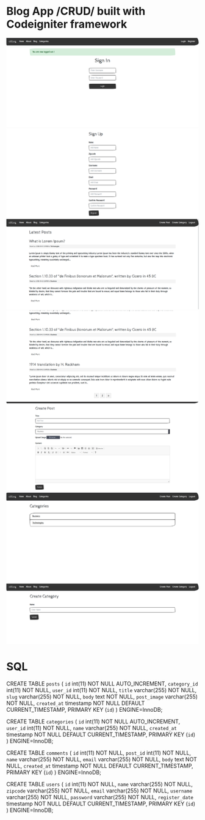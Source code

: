 <h1>Blog App /CRUD/ built with Codeigniter framework</h1>

<p align="center">
  <img src ="screenshots/login.png" />
  <img src ="screenshots/register.png" />
  <img src ="screenshots/posts.png" />
  <img src ="screenshots/pagination.png" />
  <img src ="screenshots/create.png" />
  <img src ="screenshots/categories.png" />
  <img src ="screenshots/category.png" />
</p>


<h1>SQL</h1>

CREATE TABLE `posts` (
  `id` int(11) NOT NULL AUTO_INCREMENT,
  `category_id` int(11) NOT NULL,
  `user_id` int(11) NOT NULL,
  `title` varchar(255) NOT NULL,
  `slug` varchar(255) NOT NULL,
  `body` text NOT NULL,
  `post_image` varchar(255) NOT NULL,
  `created_at` timestamp NOT NULL DEFAULT CURRENT_TIMESTAMP,
  PRIMARY KEY (`id`)
) ENGINE=InnoDB;


CREATE TABLE `categories` (
  `id` int(11) NOT NULL AUTO_INCREMENT,
  `user_id` int(11) NOT NULL,
  `name` varchar(255) NOT NULL,
  `created_at` timestamp NOT NULL DEFAULT CURRENT_TIMESTAMP,
  PRIMARY KEY (`id`)
) ENGINE=InnoDB;

CREATE TABLE `comments` (
  `id` int(11) NOT NULL,
  `post_id` int(11) NOT NULL,
  `name` varchar(255) NOT NULL,
  `email` varchar(255) NOT NULL,
  `body` text NOT NULL,
  `created_at` timestamp NOT NULL DEFAULT CURRENT_TIMESTAMP,
  PRIMARY KEY (`id`)
) ENGINE=InnoDB;

CREATE TABLE `users` (
  `id` int(11) NOT NULL,
  `name` varchar(255) NOT NULL,
  `zipcode` varchar(255) NOT NULL,
  `email` varchar(255) NOT NULL,
  `username` varchar(255) NOT NULL,
  `password` varchar(255) NOT NULL,
  `register_date` timestamp NOT NULL DEFAULT CURRENT_TIMESTAMP,
  PRIMARY KEY (`id`)
) ENGINE=InnoDB;
